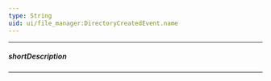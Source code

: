 ```yaml
---
type: String
uid: ui/file_manager:DirectoryCreatedEvent.name
---
```

---
##### shortDescription
<!-- Description goes here -->

---
<!-- Description goes here -->